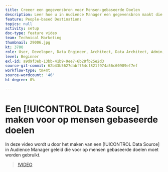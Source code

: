 ```yaml
---
title: Creeer een gegevensbron voor Mensen-gebaseerde Doelen
description: Leer hoe u in Audience Manager een gegevensbron maakt die voor op mensen gebaseerde doelen moet worden gebruikt.
feature: People-based Destinations
topics: null
activity: setup
doc-type: feature video
team: Technical Marketing
thumbnail: 29006.jpg
kt: 3700
role: User, Developer, Data Engineer, Architect, Data Architect, Admin, Leader
level: Beginner
exl-id: a9d9f3eb-13bb-41b9-9ee7-6b28fb25e2d3
source-git-commit: 62b43b5627dabf754cf821f974a56c60989ef7ef
workflow-type: tm+mt
source-wordcount: '46'
ht-degree: 0%

---
```


# Een [!UICONTROL Data Source] maken voor op mensen gebaseerde doelen

In deze video wordt u door het maken van een [!UICONTROL Data Source] in Audience Manager geleid die voor op mensen gebaseerde doelen moet worden gebruikt.

>[!VIDEO](https://video.tv.adobe.com/v/29006/?quality=12)
